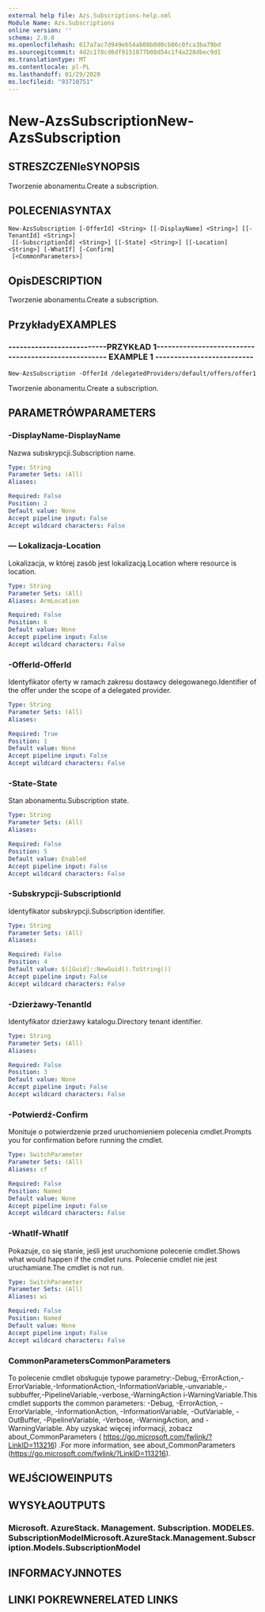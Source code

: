 ```yaml
---
external help file: Azs.Subscriptions-help.xml
Module Name: Azs.Subscriptions
online version: ''
schema: 2.0.0
ms.openlocfilehash: 617a7ac7d949eb54ab08b0d0cb06c0fca3ba79bd
ms.sourcegitcommit: 4d2c178cd6df9151877b08d54c1f4a228dbec9d1
ms.translationtype: MT
ms.contentlocale: pl-PL
ms.lasthandoff: 01/29/2020
ms.locfileid: "93710751"
---
```

# <span data-ttu-id="2210d-101">New-AzsSubscription</span><span class="sxs-lookup"><span data-stu-id="2210d-101">New-AzsSubscription</span></span>

## <span data-ttu-id="2210d-102">STRESZCZENIe</span><span class="sxs-lookup"><span data-stu-id="2210d-102">SYNOPSIS</span></span>
<span data-ttu-id="2210d-103">Tworzenie abonamentu.</span><span class="sxs-lookup"><span data-stu-id="2210d-103">Create a subscription.</span></span>

## <span data-ttu-id="2210d-104">POLECENIA</span><span class="sxs-lookup"><span data-stu-id="2210d-104">SYNTAX</span></span>

```
New-AzsSubscription [-OfferId] <String> [[-DisplayName] <String>] [[-TenantId] <String>]
 [[-SubscriptionId] <String>] [[-State] <String>] [[-Location] <String>] [-WhatIf] [-Confirm]
 [<CommonParameters>]
```

## <span data-ttu-id="2210d-105">Opis</span><span class="sxs-lookup"><span data-stu-id="2210d-105">DESCRIPTION</span></span>
<span data-ttu-id="2210d-106">Tworzenie abonamentu.</span><span class="sxs-lookup"><span data-stu-id="2210d-106">Create a subscription.</span></span>

## <span data-ttu-id="2210d-107">Przykłady</span><span class="sxs-lookup"><span data-stu-id="2210d-107">EXAMPLES</span></span>

### <span data-ttu-id="2210d-108">--------------------------PRZYKŁAD 1--------------------------</span><span class="sxs-lookup"><span data-stu-id="2210d-108">-------------------------- EXAMPLE 1 --------------------------</span></span>
```
New-AzsSubscription -OfferId /delegatedProviders/default/offers/offer1
```

<span data-ttu-id="2210d-109">Tworzenie abonamentu.</span><span class="sxs-lookup"><span data-stu-id="2210d-109">Create a subscription.</span></span>

## <span data-ttu-id="2210d-110">PARAMETRÓW</span><span class="sxs-lookup"><span data-stu-id="2210d-110">PARAMETERS</span></span>

### <span data-ttu-id="2210d-111">-DisplayName</span><span class="sxs-lookup"><span data-stu-id="2210d-111">-DisplayName</span></span>
<span data-ttu-id="2210d-112">Nazwa subskrypcji.</span><span class="sxs-lookup"><span data-stu-id="2210d-112">Subscription name.</span></span>

```yaml
Type: String
Parameter Sets: (All)
Aliases: 

Required: False
Position: 2
Default value: None
Accept pipeline input: False
Accept wildcard characters: False
```

### <span data-ttu-id="2210d-113">— Lokalizacja</span><span class="sxs-lookup"><span data-stu-id="2210d-113">-Location</span></span>
<span data-ttu-id="2210d-114">Lokalizacja, w której zasób jest lokalizacją.</span><span class="sxs-lookup"><span data-stu-id="2210d-114">Location where resource is location.</span></span>

```yaml
Type: String
Parameter Sets: (All)
Aliases: ArmLocation

Required: False
Position: 6
Default value: None
Accept pipeline input: False
Accept wildcard characters: False
```

### <span data-ttu-id="2210d-115">-OfferId</span><span class="sxs-lookup"><span data-stu-id="2210d-115">-OfferId</span></span>
<span data-ttu-id="2210d-116">Identyfikator oferty w ramach zakresu dostawcy delegowanego.</span><span class="sxs-lookup"><span data-stu-id="2210d-116">Identifier of the offer under the scope of a delegated provider.</span></span>

```yaml
Type: String
Parameter Sets: (All)
Aliases: 

Required: True
Position: 1
Default value: None
Accept pipeline input: False
Accept wildcard characters: False
```

### <span data-ttu-id="2210d-117">-State</span><span class="sxs-lookup"><span data-stu-id="2210d-117">-State</span></span>
<span data-ttu-id="2210d-118">Stan abonamentu.</span><span class="sxs-lookup"><span data-stu-id="2210d-118">Subscription state.</span></span>

```yaml
Type: String
Parameter Sets: (All)
Aliases: 

Required: False
Position: 5
Default value: Enabled
Accept pipeline input: False
Accept wildcard characters: False
```

### <span data-ttu-id="2210d-119">-Subskrypcji</span><span class="sxs-lookup"><span data-stu-id="2210d-119">-SubscriptionId</span></span>
<span data-ttu-id="2210d-120">Identyfikator subskrypcji.</span><span class="sxs-lookup"><span data-stu-id="2210d-120">Subscription identifier.</span></span>

```yaml
Type: String
Parameter Sets: (All)
Aliases: 

Required: False
Position: 4
Default value: $([Guid]::NewGuid().ToString())
Accept pipeline input: False
Accept wildcard characters: False
```

### <span data-ttu-id="2210d-121">-Dzierżawy</span><span class="sxs-lookup"><span data-stu-id="2210d-121">-TenantId</span></span>
<span data-ttu-id="2210d-122">Identyfikator dzierżawy katalogu.</span><span class="sxs-lookup"><span data-stu-id="2210d-122">Directory tenant identifier.</span></span>

```yaml
Type: String
Parameter Sets: (All)
Aliases: 

Required: False
Position: 3
Default value: None
Accept pipeline input: False
Accept wildcard characters: False
```

### <span data-ttu-id="2210d-123">-Potwierdź</span><span class="sxs-lookup"><span data-stu-id="2210d-123">-Confirm</span></span>
<span data-ttu-id="2210d-124">Monituje o potwierdzenie przed uruchomieniem polecenia cmdlet.</span><span class="sxs-lookup"><span data-stu-id="2210d-124">Prompts you for confirmation before running the cmdlet.</span></span>

```yaml
Type: SwitchParameter
Parameter Sets: (All)
Aliases: cf

Required: False
Position: Named
Default value: None
Accept pipeline input: False
Accept wildcard characters: False
```

### <span data-ttu-id="2210d-125">-WhatIf</span><span class="sxs-lookup"><span data-stu-id="2210d-125">-WhatIf</span></span>
<span data-ttu-id="2210d-126">Pokazuje, co się stanie, jeśli jest uruchomione polecenie cmdlet.</span><span class="sxs-lookup"><span data-stu-id="2210d-126">Shows what would happen if the cmdlet runs.</span></span>
<span data-ttu-id="2210d-127">Polecenie cmdlet nie jest uruchamiane.</span><span class="sxs-lookup"><span data-stu-id="2210d-127">The cmdlet is not run.</span></span>

```yaml
Type: SwitchParameter
Parameter Sets: (All)
Aliases: wi

Required: False
Position: Named
Default value: None
Accept pipeline input: False
Accept wildcard characters: False
```

### <span data-ttu-id="2210d-128">CommonParameters</span><span class="sxs-lookup"><span data-stu-id="2210d-128">CommonParameters</span></span>
<span data-ttu-id="2210d-129">To polecenie cmdlet obsługuje typowe parametry:-Debug,-ErrorAction,-ErrorVariable,-InformationAction,-InformationVariable,-unvariable,-subbuffer,-PipelineVariable,-verbose,-WarningAction i-WarningVariable.</span><span class="sxs-lookup"><span data-stu-id="2210d-129">This cmdlet supports the common parameters: -Debug, -ErrorAction, -ErrorVariable, -InformationAction, -InformationVariable, -OutVariable, -OutBuffer, -PipelineVariable, -Verbose, -WarningAction, and -WarningVariable.</span></span> <span data-ttu-id="2210d-130">Aby uzyskać więcej informacji, zobacz about_CommonParameters ( https://go.microsoft.com/fwlink/?LinkID=113216) .</span><span class="sxs-lookup"><span data-stu-id="2210d-130">For more information, see about_CommonParameters (https://go.microsoft.com/fwlink/?LinkID=113216).</span></span>

## <span data-ttu-id="2210d-131">WEJŚCIOWE</span><span class="sxs-lookup"><span data-stu-id="2210d-131">INPUTS</span></span>

## <span data-ttu-id="2210d-132">WYSYŁA</span><span class="sxs-lookup"><span data-stu-id="2210d-132">OUTPUTS</span></span>

### <span data-ttu-id="2210d-133">Microsoft. AzureStack. Management. Subscription. MODELES. SubscriptionModel</span><span class="sxs-lookup"><span data-stu-id="2210d-133">Microsoft.AzureStack.Management.Subscription.Models.SubscriptionModel</span></span>

## <span data-ttu-id="2210d-134">INFORMACYJN</span><span class="sxs-lookup"><span data-stu-id="2210d-134">NOTES</span></span>

## <span data-ttu-id="2210d-135">LINKI POKREWNE</span><span class="sxs-lookup"><span data-stu-id="2210d-135">RELATED LINKS</span></span>

